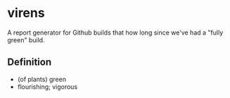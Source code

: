 # virens

A report generator for Github builds that how long since we've had a "fully green" build.

## Definition

- (of plants) green
- flourishing; vigorous